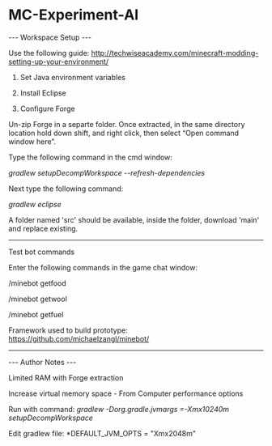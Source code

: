 # MC-Experiment-AI

--- Workspace Setup ---

Use the following guide: http://techwiseacademy.com/minecraft-modding-setting-up-your-environment/

1) Set Java environment variables

2) Install Eclipse

3) Configure Forge

Un-zip Forge in a separte folder.
Once extracted, in the same directory location hold down shift, and right click, then select “Open command window here”.

Type the following command in the cmd window: 

*gradlew setupDecompWorkspace --refresh-dependencies*

Next type the following command:

*gradlew eclipse*

A folder named 'src' should be available, inside the folder, download 'main' and replace existing.

___________________________________________

Test bot commands

Enter the following commands in the game chat window:

/minebot getfood

/minebot getwool

/minebot getfuel

Framework used to build prototype: https://github.com/michaelzangl/minebot/

________________________________________

--- Author Notes ---

Limited RAM with Forge extraction

Increase virtual memory space - From Computer performance options

Run with command: *gradlew -Dorg.gradle.jvmargs =-Xmx10240m setupDecompWorkspace*

Edit gradlew file:
*DEFAULT_JVM_OPTS = "Xmx2048m"




